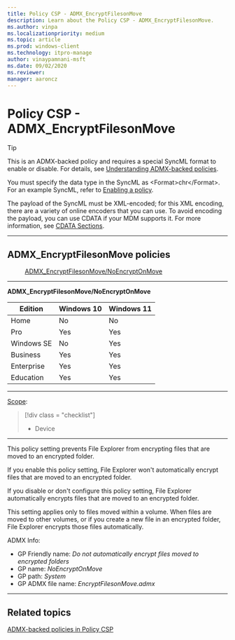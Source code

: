 ```yaml
---
title: Policy CSP - ADMX_EncryptFilesonMove
description: Learn about the Policy CSP - ADMX_EncryptFilesonMove.
ms.author: vinpa
ms.localizationpriority: medium
ms.topic: article
ms.prod: windows-client
ms.technology: itpro-manage
author: vinaypamnani-msft
ms.date: 09/02/2020
ms.reviewer: 
manager: aaroncz
---
```


# Policy CSP - ADMX_EncryptFilesonMove

> [!TIP]
> This is an ADMX-backed policy and requires a special SyncML format to enable or disable. For details, see [Understanding ADMX-backed policies](../understanding-admx-backed-policies.md).
>
> You must specify the data type in the SyncML as &lt;Format&gt;chr&lt;/Format&gt;. For an example SyncML, refer to [Enabling a policy](../understanding-admx-backed-policies.md#enabling-a-policy).
>
> The payload of the SyncML must be XML-encoded; for this XML encoding, there are a variety of online encoders that you can use. To avoid encoding the payload, you can use CDATA if your MDM supports it. For more information, see [CDATA Sections](http://www.w3.org/TR/REC-xml/#sec-cdata-sect).

<hr/>

<!--Policies-->
## ADMX_EncryptFilesonMove policies

<dl>
  <dd>
    <a href="#admx-encryptfilesonmove-noencryptonmove">ADMX_EncryptFilesonMove/NoEncryptOnMove</a>
  </dd>
</dl>


<hr/>

<!--Policy-->
<a href="" id="admx-encryptfilesonmove-noencryptonmove"></a>**ADMX_EncryptFilesonMove/NoEncryptOnMove**

<!--SupportedSKUs-->

|Edition|Windows 10|Windows 11|
|--- |--- |--- |
|Home|No|No|
|Pro|Yes|Yes|
|Windows SE|No|Yes|
|Business|Yes|Yes|
|Enterprise|Yes|Yes|
|Education|Yes|Yes|

<!--/SupportedSKUs-->
<hr/>

<!--Scope-->
[Scope](./policy-configuration-service-provider.md#policy-scope):

> [!div class = "checklist"]
> * Device

<hr/>

<!--/Scope-->
<!--Description-->
This policy setting prevents File Explorer from encrypting files that are moved to an encrypted folder.

If you enable this policy setting, File Explorer won't automatically encrypt files that are moved to an encrypted folder.

If you disable or don't configure this policy setting, File Explorer automatically encrypts files that are moved to an encrypted folder.

This setting applies only to files moved within a volume. When files are moved to other volumes, or if you create a new file in an encrypted folder, File Explorer encrypts those files automatically.

<!--/Description-->


<!--ADMXBacked-->
ADMX Info:
-   GP Friendly name: *Do not automatically encrypt files moved to encrypted folders*
-   GP name: *NoEncryptOnMove*
-   GP path: *System*
-   GP ADMX file name: *EncryptFilesonMove.admx*

<!--/ADMXBacked-->
<!--/Policy-->
<hr/>


<!--/Policies-->

## Related topics

[ADMX-backed policies in Policy CSP](./policies-in-policy-csp-admx-backed.md)